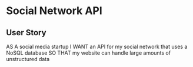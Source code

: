 # Social Network API

## User Story

AS A social media startup
I WANT an API for my social network that uses a NoSQL database
SO THAT my website can handle large amounts of unstructured data

